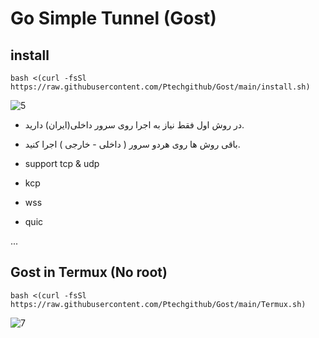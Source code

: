 # Go Simple Tunnel (Gost)


## install
```
bash <(curl -fsSl https://raw.githubusercontent.com/Ptechgithub/Gost/main/install.sh)
```
![5](https://raw.githubusercontent.com/Ptechgithub/configs/main/media/5.jpg)

- در روش اول فقط نیاز به اجرا روی سرور داخلی(ایران) دارید.
- باقی روش ها روی هردو سرور ( داخلی - خارجی ) اجرا کنید.

- support tcp & udp
- kcp
- wss
- quic

...

## Gost in Termux (No root)

```
bash <(curl -fsSl https://raw.githubusercontent.com/Ptechgithub/Gost/main/Termux.sh)
```
![7](https://raw.githubusercontent.com/Ptechgithub/configs/main/media/7.jpg)